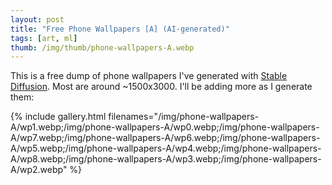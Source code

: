```yaml
---
layout: post
title: "Free Phone Wallpapers [A] (AI-generated)"
tags: [art, ml]
thumb: /img/thumb/phone-wallpapers-A.webp
---
```


This is a free dump of phone wallpapers I've generated with [Stable Diffusion](/stable-diffusion). Most are around ~1500x3000. I'll be adding more as I generate them:

{% include gallery.html filenames="/img/phone-wallpapers-A/wp1.webp;/img/phone-wallpapers-A/wp0.webp;/img/phone-wallpapers-A/wp7.webp;/img/phone-wallpapers-A/wp6.webp;/img/phone-wallpapers-A/wp5.webp;/img/phone-wallpapers-A/wp4.webp;/img/phone-wallpapers-A/wp8.webp;/img/phone-wallpapers-A/wp3.webp;/img/phone-wallpapers-A/wp2.webp" %}

